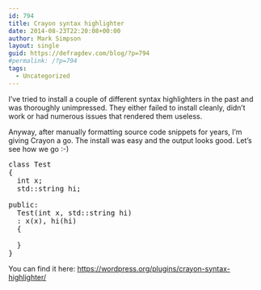 ```yaml
---
id: 794
title: Crayon syntax highlighter
date: 2014-08-23T22:20:08+00:00
author: Mark Simpson
layout: single
guid: https://defragdev.com/blog/?p=794
#permalink: /?p=794
tags:
  - Uncategorized
---
```

I&#8217;ve tried to install a couple of different syntax highlighters in the past and was thoroughly unimpressed. They either failed to install cleanly, didn&#8217;t work or had numerous issues that rendered them useless.

Anyway, after manually formatting source code snippets for years, I&#8217;m giving Crayon a go. The install was easy and the output looks good. Let&#8217;s see how we go :-)

<pre class="lang:c++ decode:true" title="Snippet" data-url="test_snippet">class Test
{
  int x;
  std::string hi;

public:
  Test(int x, std::string hi)
  : x(x), hi(hi)
  {

  }
}</pre>

You can find it here: https://wordpress.org/plugins/crayon-syntax-highlighter/